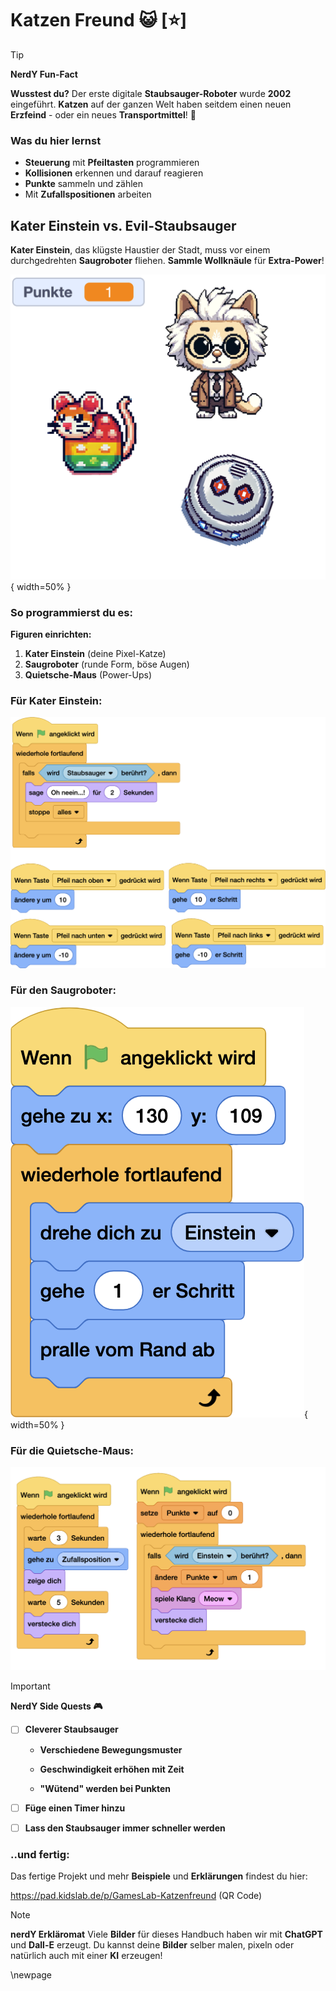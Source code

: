 # Katzen Freund 😺 [⭐]

> [!TIP]
>
> **NerdY Fun-Fact**
>
> **Wusstest du?** Der erste digitale **Staubsauger-Roboter** wurde **2002** eingeführt. **Katzen** auf der ganzen Welt haben seitdem einen neuen **Erzfeind** - oder ein neues **Transportmittel**! 🤖

### Was du hier lernst

- **Steuerung** mit **Pfeiltasten** programmieren
- **Kollisionen** erkennen und darauf reagieren
- **Punkte** sammeln und zählen
- Mit **Zufallspositionen** arbeiten

## Kater Einstein vs. Evil-Staubsauger

**Kater Einstein**, das klügste Haustier der Stadt, muss vor einem durchgedrehten **Saugroboter** fliehen. **Sammle Wollknäule** für **Extra-Power**!

![03-Figuren](screenshots/03-Figuren.png){ width=50% }

### So programmierst du es:

**Figuren einrichten:**

1. **Kater Einstein** (deine Pixel-Katze)
2. **Saugroboter** (runde Form, böse Augen)
3. **Quietsche-Maus** (Power-Ups)

### Für Kater Einstein:

![03-Programm Einstein](screenshots/03-ProgrammEinstein.png)

### Für den Saugroboter:

![03-Programm Sauger](screenshots/03-ProgrammSauger.png){ width=50% }

### Für die Quietsche-Maus:

![03-Programm Maus](screenshots/03-ProgrammMaus.png)

> [!IMPORTANT]
>
> **NerdY Side Quests 🎮**
>
> - [ ] **Cleverer Staubsauger**
>
>   - **Verschiedene Bewegungsmuster**
>
>   - **Geschwindigkeit erhöhen mit Zeit**
>
>   - **"Wütend" werden bei Punkten**
>
> - [ ] **Füge einen Timer hinzu**
>
> - [ ] **Lass den Staubsauger immer schneller werden**


### ..und fertig:

Das fertige Projekt und mehr **Beispiele** und **Erklärungen** findest du hier:

https://pad.kidslab.de/p/GamesLab-Katzenfreund (QR Code)


> [!NOTE]
> **nerdY Erkläromat**
> Viele **Bilder** für dieses Handbuch haben wir mit **ChatGPT** und **Dall-E** erzeugt. Du kannst deine **Bilder** selber malen, pixeln oder natürlich auch mit einer **KI** erzeugen!



\newpage